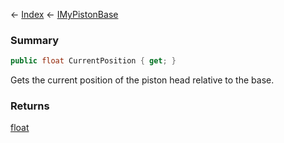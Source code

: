 ← [Index](Api-Index) ← [IMyPistonBase](Sandbox.ModAPI.Ingame.IMyPistonBase)

### Summary

```csharp
public float CurrentPosition { get; }
```

Gets the current position of the piston head relative to the base.

### Returns

[float](https://docs.microsoft.com/en-us/dotnet/api/system.single?view=netframework-4.6)


